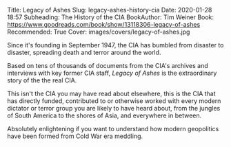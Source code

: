 Title: Legacy of Ashes
Slug: legacy-ashes-history-cia
Date: 2020-01-28 18:57
Subheading: The History of the CIA
BookAuthor: Tim Weiner
Book: https://www.goodreads.com/book/show/13118306-legacy-of-ashes
Recommended: True
Cover: images/covers/legacy-of-ashes.jpg

Since it's founding in September 1947, the CIA has bumbled from disaster to disaster, spreading death and terror around the world.

Based on tens of thousands of documents from the CIA's archives and interviews with key former CIA staff, *Legacy of Ashes* is the extraordinary story of the the real CIA.

This isn't the CIA you may have read about elsewhere, this is the CIA that has directly funded, contributed to or otherwise worked with every modern dictator or terror group you are likely to have heard about, from the jungles of South America to the shores of Asia, and everywhere in between.

Absolutely enlightening if you want to understand how modern geopolitics have been formed from Cold War era meddling.